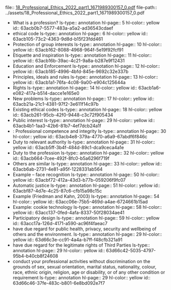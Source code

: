 file:: [18_Professional_Ethics_2022_part1_1671989300157_0.pdf](../assets/18_Professional_Ethics_2022_part1_1671989300157_0.pdf)
file-path:: ../assets/18_Professional_Ethics_2022_part1_1671989300157_0.pdf

- What is a profession?
  ls-type:: annotation
  hl-page:: 5
  hl-color:: yellow
  id:: 63acb0b7-5577-483a-a5a2-ad36543cdaef
- ethical code
  ls-type:: annotation
  hl-page:: 6
  hl-color:: yellow
  id:: 63acb105-73c2-4363-9d8d-b15f23fdd461
- Protection of group interests
  ls-type:: annotation
  hl-page:: 10
  hl-color:: yellow
  id:: 63acb162-8088-4968-964f-5e19f92fcf91
- Etiquette and inspiration
  ls-type:: annotation
  hl-page:: 11
  hl-color:: yellow
  id:: 63acb16b-39ac-4c21-9a8a-b287e9f12431
- Education and Enforcement
  ls-type:: annotation
  hl-page:: 12
  hl-color:: yellow
  id:: 63acb185-4996-4bfd-845e-9692c32e337b
- Principles, ideals and rules
  ls-type:: annotation
  hl-page:: 13
  hl-color:: yellow
  id:: 63acb1a1-76fa-4c08-9a00-e904c125644a
- Rights
  ls-type:: annotation
  hl-page:: 14
  hl-color:: yellow
  id:: 63acb1a6-e082-417a-b514-dacce1e165e0
- New problems
  ls-type:: annotation
  hl-page:: 17
  hl-color:: yellow
  id:: 63acb21a-21c1-4381-97f2-3e611f14c97b
- Existing ethical codes
  ls-type:: annotation
  hl-page:: 18
  hl-color:: yellow
  id:: 63acb261-95cb-42f0-9448-c3c72f905434
- Public interest
  ls-type:: annotation
  hl-page:: 29
  hl-color:: yellow
  id:: 63acb4b1-1aa3-42b6-81b7-4ef7dcb24a1f
- : Professional competence and integrity
  ls-type:: annotation
  hl-page:: 30
  hl-color:: yellow
  id:: 63acb4e8-379a-4770-a6a9-67abdf6f846c
- Duty to relevant authority
  ls-type:: annotation
  hl-page:: 31
  hl-color:: yellow
  id:: 63acb5ff-3b4f-484d-89c1-dca9ceca4a1e
- Duty to the profession
  ls-type:: annotation
  hl-page:: 32
  hl-color:: yellow
  id:: 63acb664-7cee-492f-8fc0-b5a6296f719f
- Others are similar
  ls-type:: annotation
  hl-page:: 33
  hl-color:: yellow
  id:: 63acb6ab-2731-4e81-a95f-1228331ab564
- Example – face recognition
  ls-type:: annotation
  hl-page:: 50
  hl-color:: yellow
  id:: 63acbf72-412a-43d3-b77b-059206f9fc07
- Automatic justice
  ls-type:: annotation
  hl-page:: 51
  hl-color:: yellow
  id:: 63acbf87-4d7e-4c25-87c6-cfb15a98c15c
- Example (Friedman and Kahn, 2003)
  ls-type:: annotation
  hl-page:: 54
  hl-color:: yellow
  id:: 63acc06e-75b5-469d-a4ae-6724661b15ad
- Example: cookie technology
  ls-type:: annotation
  hl-page:: 58
  hl-color:: yellow
  id:: 63acc137-0fed-4afa-8337-50f28034ae41
- Participatory design
  ls-type:: annotation
  hl-page:: 59
  hl-color:: yellow
  id:: 63acc17a-126d-4171-a590-ac96f4faeac7
- have due regard for public health, privacy, security and wellbeing of others and the environment.
  ls-type:: annotation
  hl-page:: 29
  hl-color:: yellow
  id:: 63d66c3e-cc91-4a4a-b7ff-f48cfb321a91
- have due regard for the legitimate rights of Third Parties
  ls-type:: annotation
  hl-page:: 29
  hl-color:: yellow
  id:: 63d66c42-5035-4797-95b4-b40cb8f24608
- conduct your professional activities without discrimination on the grounds of sex, sexual orientation, marital status, nationality, colour, race, ethnic origin, religion, age or disability, or of any other condition or requirement
  ls-type:: annotation
  hl-page:: 29
  hl-color:: yellow
  id:: 63d66c46-37fe-483c-b801-6e8bd092e7f7